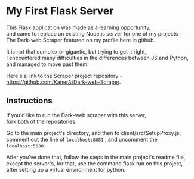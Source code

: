 # My First Flask Server

This Flask application was made as a learning opportunity,  
and came to replace an existing Node.js server for one of my projects -  
The Dark-web Scraper featured on my profile here in github.

It is not that complex or gigantic, but trying to get it right,  
I encountered many difficulties in the differences between JS and Python, and managed to move past them.

Here's a link to the Scraper project repository - https://github.com/KanerA/Dark-web-Scraper.

## Instructions

If you'd like to run the Dark-web scraper with this server,  
fork both of the repositories.

Go to the main project's directory, and then to client/src/SetupProxy.js,  
comment out the line of `localhost:8081` , and uncomment the `localhost:5000`.

After you've done that, follow the steps in the main project's readme file, except the server's, for that, use the command flask run on this project, after setting up a virtual environment for python.
